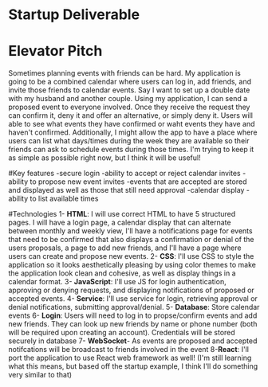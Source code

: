 # Startup Deliverable 

# Elevator Pitch
Sometimes planning events with friends can be hard. My application is going to be a combined calendar where users can log in, add friends, and invite those friends to calendar events. Say I want to set up a double date with my husband and another couple. Using my application, I can send a proposed event to everyone involved. Once they receive the request they can confirm it, deny it and offer an alternative, or simply deny it. Users will able to see what events they have confirmed or waht events they have and haven't confirmed. Additionally, I might allow the app to have a place where users can list what days/times during the week they are available so their friends can ask to schedule events during those times. I'm trying to keep it as simple as possible right now, but I think it will be useful!

#Key features
  -secure login
  -ability to accept or reject calendar invites
  -ability to propose new event invites
  -events that are accepted are stored and displayed as well as those that still need approval
  -calendar display
  -ability to list available times 
 
 #Technologies
  1- **HTML**: I will use correct HTML to have 5 structured pages. I will have a login page, a calendar display that can alternate between monthly and weekly view, I'll have a notifications page for events that need to be confirmed that also displays a confirmation or denial of the users proposals, a page to add new friends, and I'll have a page where users can create and propose new events.
  2- **CSS**: I'll use CSS to style the application so it looks aesthetically pleasing by using color themes to make the application look clean and cohesive, as well as display things in a calendar format. 
  3- **JavaScript**: I'll use JS for login authentication, approving or denying requests, and displaying notifications of proposed or accepted events.
  4- **Service**: I'll use service for login, retrieving approval or denial notifications, submitting approval/denial.
  5- **Database**: Store calendar events
  6- **Login**: Users will need to log in to propse/confirm events and add new friends. They can look up new friends by name or phone number (both will be required upon creating an account). Credentials will be stored securely in database
  7- **WebSocket**- As events are proposed and accepted notifcations will be broadcast to friends involved in the event
  8-**React**: I'll port the application to use React web framework as well! (I'm still learning what this means, but based off the startup example, I think I'll do something very similar to that)
